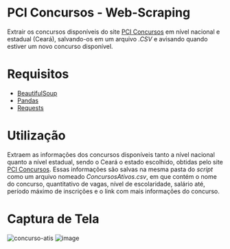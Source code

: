 # PCI Concursos - Web-Scraping
Extrair os concursos disponíveis do site [PCI Concursos](https://www.pciconcursos.com.br/) em nível nacional e estadual (Ceará), salvando-os em um arquivo *.CSV* e avisando quando estiver um novo concurso disponível. 

# Requisitos
* [BeautifulSoup](https://www.crummy.com/software/BeautifulSoup/bs4/doc/)
* [Pandas](https://pandas.pydata.org/)
* [Requests](https://pypi.org/project/requests/)

# Utilização
Extraem as informações dos concursos disponíveis tanto a nível nacional quanto a nível estadual, sendo o Ceará o estado escolhido, obtidas pelo site [PCI Concursos](https://www.pciconcursos.com.br/). Essas informações são salvas na mesma pasta do *script* como um arquivo nomeado *ConcursosAtivos.csv*, em que contém o nome do concurso, quantitativo de vagas, nível de escolaridade, salário até, período máximo de inscrições e o link com mais informações do concurso. 

# Captura de Tela
![concurso-atis](https://user-images.githubusercontent.com/56649205/73771040-4b0e1980-475c-11ea-9458-8b957cdeb212.PNG)
![image](https://user-images.githubusercontent.com/56649205/74050703-5445f300-49b5-11ea-9425-72c40b700926.png)
